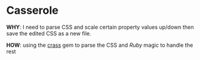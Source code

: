 Casserole
=========

**WHY**: I need to parse CSS and scale certain property values up/down then save the edited CSS as a new file.

**HOW**: using the [crass](https://github.com/rgrove/crass) gem to parse the CSS and *Ruby* magic to handle the rest
